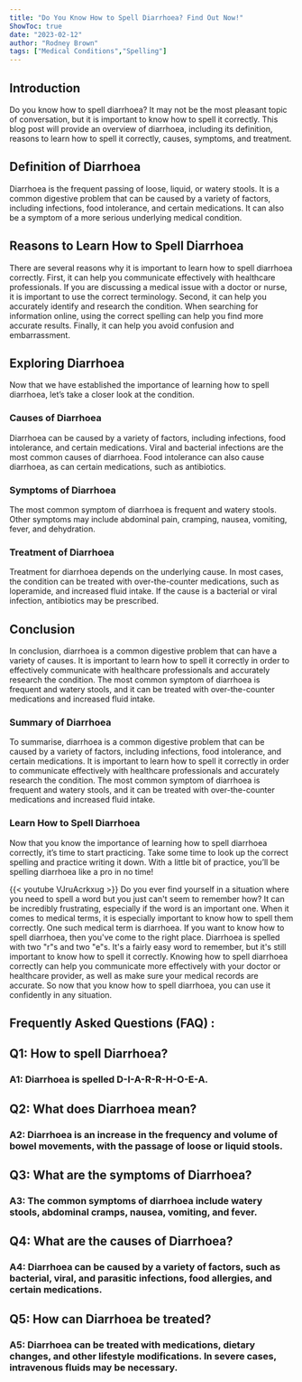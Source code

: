 ```yaml
---
title: "Do You Know How to Spell Diarrhoea? Find Out Now!"
ShowToc: true 
date: "2023-02-12"
author: "Rodney Brown" 
tags: ["Medical Conditions","Spelling"]
---
```

## Introduction 
Do you know how to spell diarrhoea? It may not be the most pleasant topic of conversation, but it is important to know how to spell it correctly. This blog post will provide an overview of diarrhoea, including its definition, reasons to learn how to spell it correctly, causes, symptoms, and treatment. 

## Definition of Diarrhoea
Diarrhoea is the frequent passing of loose, liquid, or watery stools. It is a common digestive problem that can be caused by a variety of factors, including infections, food intolerance, and certain medications. It can also be a symptom of a more serious underlying medical condition. 

## Reasons to Learn How to Spell Diarrhoea
There are several reasons why it is important to learn how to spell diarrhoea correctly. First, it can help you communicate effectively with healthcare professionals. If you are discussing a medical issue with a doctor or nurse, it is important to use the correct terminology. Second, it can help you accurately identify and research the condition. When searching for information online, using the correct spelling can help you find more accurate results. Finally, it can help you avoid confusion and embarrassment. 

## Exploring Diarrhoea
Now that we have established the importance of learning how to spell diarrhoea, let’s take a closer look at the condition. 

### Causes of Diarrhoea
Diarrhoea can be caused by a variety of factors, including infections, food intolerance, and certain medications. Viral and bacterial infections are the most common causes of diarrhoea. Food intolerance can also cause diarrhoea, as can certain medications, such as antibiotics. 

### Symptoms of Diarrhoea
The most common symptom of diarrhoea is frequent and watery stools. Other symptoms may include abdominal pain, cramping, nausea, vomiting, fever, and dehydration. 

### Treatment of Diarrhoea
Treatment for diarrhoea depends on the underlying cause. In most cases, the condition can be treated with over-the-counter medications, such as loperamide, and increased fluid intake. If the cause is a bacterial or viral infection, antibiotics may be prescribed. 

## Conclusion 
In conclusion, diarrhoea is a common digestive problem that can have a variety of causes. It is important to learn how to spell it correctly in order to effectively communicate with healthcare professionals and accurately research the condition. The most common symptom of diarrhoea is frequent and watery stools, and it can be treated with over-the-counter medications and increased fluid intake. 

### Summary of Diarrhoea
To summarise, diarrhoea is a common digestive problem that can be caused by a variety of factors, including infections, food intolerance, and certain medications. It is important to learn how to spell it correctly in order to communicate effectively with healthcare professionals and accurately research the condition. The most common symptom of diarrhoea is frequent and watery stools, and it can be treated with over-the-counter medications and increased fluid intake. 

### Learn How to Spell Diarrhoea
Now that you know the importance of learning how to spell diarrhoea correctly, it’s time to start practicing. Take some time to look up the correct spelling and practice writing it down. With a little bit of practice, you’ll be spelling diarrhoea like a pro in no time!

{{< youtube VJruAcrkxug >}} 
Do you ever find yourself in a situation where you need to spell a word but you just can't seem to remember how? It can be incredibly frustrating, especially if the word is an important one. When it comes to medical terms, it is especially important to know how to spell them correctly. One such medical term is diarrhoea. If you want to know how to spell diarrhoea, then you've come to the right place. Diarrhoea is spelled with two "r"s and two "e"s. It's a fairly easy word to remember, but it's still important to know how to spell it correctly. Knowing how to spell diarrhoea correctly can help you communicate more effectively with your doctor or healthcare provider, as well as make sure your medical records are accurate. So now that you know how to spell diarrhoea, you can use it confidently in any situation.

## Frequently Asked Questions (FAQ) :
<h2>Q1: How to spell Diarrhoea?</h2>

<h3>A1: Diarrhoea is spelled D-I-A-R-R-H-O-E-A.</h3>

<h2>Q2: What does Diarrhoea mean?</h2>

<h3>A2: Diarrhoea is an increase in the frequency and volume of bowel movements, with the passage of loose or liquid stools.</h3>

<h2>Q3: What are the symptoms of Diarrhoea?</h2>

<h3>A3: The common symptoms of diarrhoea include watery stools, abdominal cramps, nausea, vomiting, and fever.</h3>

<h2>Q4: What are the causes of Diarrhoea?</h2>

<h3>A4: Diarrhoea can be caused by a variety of factors, such as bacterial, viral, and parasitic infections, food allergies, and certain medications.</h3>

<h2>Q5: How can Diarrhoea be treated?</h2>

<h3>A5: Diarrhoea can be treated with medications, dietary changes, and other lifestyle modifications. In severe cases, intravenous fluids may be necessary.</h3>





